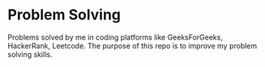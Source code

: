 # Problem Solving
Problems solved by me in coding platforms like GeeksForGeeks, HackerRank, Leetcode. The purpose of this repo is to improve my problem solving skills.


<!-- # Data Structure and Algorithmns (DSA)
### 1) [Arrays](https://github.com/Rani-dha/DSA/tree/master/1%20Arrays)
### 2) [LinkedLists](https://github.com/Rani-dha/DSA/tree/master/2%20LinkedList)
### 3) [Strings](https://github.com/Rani-dha/DSA/tree/master/3%20Strings)
### 4) [Stacks](https://github.com/Rani-dha/DSA/tree/master/4%20Stacks)
### 5) [Graphs](https://github.com/Rani-dha/DSA/tree/master/5%20Graphs)
### 6) [Trees](https://github.com/Rani-dha/DSA/tree/master/6%20Trees)
### 7) [Sorting]() 

### [Class Programs](https://github.com/Rani-dha/DSA/tree/master/Class%20programs)

 -->
